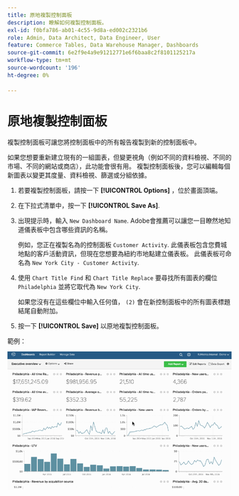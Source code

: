 ```yaml
---
title: 原地複製控制面板
description: 瞭解如何複製控制面板。
exl-id: f0bfa786-ab01-4c55-9d8a-ed002c2321b6
role: Admin, Data Architect, Data Engineer, User
feature: Commerce Tables, Data Warehouse Manager, Dashboards
source-git-commit: 6e2f9e4a9e91212771e6f6baa8c2f8101125217a
workflow-type: tm+mt
source-wordcount: '196'
ht-degree: 0%

---
```


# 原地複製控制面板

複製控制面板可讓您將控制面板中的所有報告複製到新的控制面板中。

如果您想要重新建立現有的一組圖表，但變更視角（例如不同的資料檢視、不同的市場、不同的網站或商店），此功能會很有用。 複製控制面板後，您可以編輯每個新圖表以變更其度量、資料檢視、篩選或分組依據。

1. 若要複製控制面板，請按一下 **[!UICONTROL Options]** ，位於畫面頂端。

1. 在下拉式清單中，按一下 **[!UICONTROL Save As]**.

1. 出現提示時，輸入 `New Dashboard Name`. Adobe會推薦可以讓您一目瞭然地知道儀表板中包含哪些資訊的名稱。

   例如，您正在複製名為的控制面板 `Customer Activity`. 此儀表板包含您費城地點的客戶活動資訊，但現在您想要為紐約市地點建立儀表板。 此儀表板可命名為 `New York City - Customer Activity`.

1. 使用 `Chart Title Find` 和 `Chart Title Replace` 要尋找所有圖表的欄位 `Philadelphia` 並將它取代為 `New York City`.

   如果您沒有在這些欄位中輸入任何值， `(2)` 會在新控制面板中的所有圖表標題結尾自動附加。

1. 按一下 **[!UICONTROL Save]** 以原地複製控制面板。

範例：

![原地複製控制面板](../../assets/datgif.gif)
